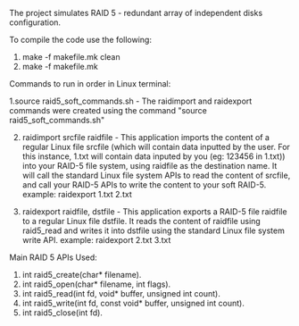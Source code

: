 The project simulates RAID 5 - redundant array of independent disks configuration. 



To compile the code use the following:
  1. make -f makefile.mk clean
  2. make -f makefile.mk
  
Commands to run in order in Linux terminal:

1.source raid5_soft_commands.sh - The raidimport and raidexport commands were created using the command "source raid5_soft_commands.sh"

2. raidimport srcfile raidfile - This application imports the content of a regular Linux file srcfile (which will contain data inputted by the user. For this instance, 1.txt will contain data inputed by you (eg: 123456 in 1.txt)) into your RAID-5 file system, using raidfile as the destination name. It will call the standard Linux file system APIs to read the content of srcfile, and call your RAID-5 APIs to write the content to your soft RAID-5.
example: raidexport 1.txt 2.txt

3. raidexport raidfile, dstfile - This application exports a RAID-5 file raidfile to a regular Linux file dstfile. It reads the content of raidfile using raid5_read and writes it into dstfile using the standard Linux file system write API.
example: raidexport 2.txt 3.txt

Main RAID 5 APIs Used:

1. int raid5_create(char* filename).
2. int raid5_open(char* filename, int flags).
3. int raid5_read(int fd,  void* buffer, unsigned int count).
4. int raid5_write(int fd, const void* buffer, unsigned int count).
5. int raid5_close(int fd).
